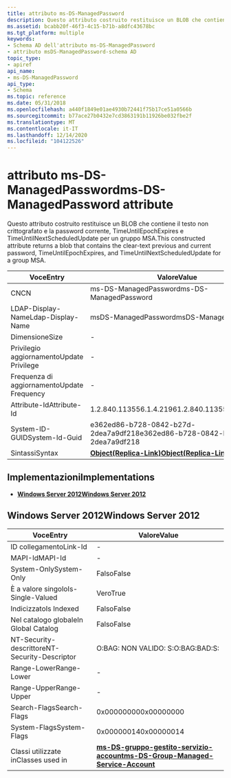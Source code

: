 ```yaml
---
title: attributo ms-DS-ManagedPassword
description: Questo attributo costruito restituisce un BLOB che contiene il testo non crittografato e la password corrente, TimeUntilEpochExpires e TimeUntilNextScheduledUpdate per un gruppo MSA.
ms.assetid: bcabb20f-46f3-4c15-b71b-a8dfc43678bc
ms.tgt_platform: multiple
keywords:
- Schema AD dell'attributo ms-DS-ManagedPassword
- attributo msDS-ManagedPassword-schema AD
topic_type:
- apiref
api_name:
- ms-DS-ManagedPassword
api_type:
- Schema
ms.topic: reference
ms.date: 05/31/2018
ms.openlocfilehash: a440f1849e01ae4930b72441f75b17ce51a0566b
ms.sourcegitcommit: b77ace27b0432e7cd3863191b11926be032fbe2f
ms.translationtype: MT
ms.contentlocale: it-IT
ms.lasthandoff: 12/14/2020
ms.locfileid: "104122526"
---
```

# <a name="ms-ds-managedpassword-attribute"></a><span data-ttu-id="3e0e5-105">attributo ms-DS-ManagedPassword</span><span class="sxs-lookup"><span data-stu-id="3e0e5-105">ms-DS-ManagedPassword attribute</span></span>

<span data-ttu-id="3e0e5-106">Questo attributo costruito restituisce un BLOB che contiene il testo non crittografato e la password corrente, TimeUntilEpochExpires e TimeUntilNextScheduledUpdate per un gruppo MSA.</span><span class="sxs-lookup"><span data-stu-id="3e0e5-106">This constructed attribute returns a blob that contains the clear-text previous and current password, TimeUntilEpochExpires, and TimeUntilNextScheduledUpdate for a group MSA.</span></span>



| <span data-ttu-id="3e0e5-107">Voce</span><span class="sxs-lookup"><span data-stu-id="3e0e5-107">Entry</span></span> | <span data-ttu-id="3e0e5-108">Valore</span><span class="sxs-lookup"><span data-stu-id="3e0e5-108">Value</span></span> |
|-------------------|-------------------------------------------------------|
| <span data-ttu-id="3e0e5-109">CN</span><span class="sxs-lookup"><span data-stu-id="3e0e5-109">CN</span></span>                | <span data-ttu-id="3e0e5-110">ms-DS-ManagedPassword</span><span class="sxs-lookup"><span data-stu-id="3e0e5-110">ms-DS-ManagedPassword</span></span>                                 |
| <span data-ttu-id="3e0e5-111">LDAP-Display-Name</span><span class="sxs-lookup"><span data-stu-id="3e0e5-111">Ldap-Display-Name</span></span> | <span data-ttu-id="3e0e5-112">msDS-ManagedPassword</span><span class="sxs-lookup"><span data-stu-id="3e0e5-112">msDS-ManagedPassword</span></span>                                  |
| <span data-ttu-id="3e0e5-113">Dimensione</span><span class="sxs-lookup"><span data-stu-id="3e0e5-113">Size</span></span>              | \-                                                    |
| <span data-ttu-id="3e0e5-114">Privilegio aggiornamento</span><span class="sxs-lookup"><span data-stu-id="3e0e5-114">Update Privilege</span></span>  | \-                                                    |
| <span data-ttu-id="3e0e5-115">Frequenza di aggiornamento</span><span class="sxs-lookup"><span data-stu-id="3e0e5-115">Update Frequency</span></span>  | \-                                                    |
| <span data-ttu-id="3e0e5-116">Attribute-Id</span><span class="sxs-lookup"><span data-stu-id="3e0e5-116">Attribute-Id</span></span>      | <span data-ttu-id="3e0e5-117">1.2.840.113556.1.4.2196</span><span class="sxs-lookup"><span data-stu-id="3e0e5-117">1.2.840.113556.1.4.2196</span></span>                               |
| <span data-ttu-id="3e0e5-118">System-ID-GUID</span><span class="sxs-lookup"><span data-stu-id="3e0e5-118">System-Id-Guid</span></span>    | <span data-ttu-id="3e0e5-119">e362ed86-b728-0842-b27d-2dea7a9df218</span><span class="sxs-lookup"><span data-stu-id="3e0e5-119">e362ed86-b728-0842-b27d-2dea7a9df218</span></span>                  |
| <span data-ttu-id="3e0e5-120">Sintassi</span><span class="sxs-lookup"><span data-stu-id="3e0e5-120">Syntax</span></span>            | [<span data-ttu-id="3e0e5-121">**Object(Replica-Link)**</span><span class="sxs-lookup"><span data-stu-id="3e0e5-121">**Object(Replica-Link)**</span></span>](s-object-replica-link.md) |



## <a name="implementations"></a><span data-ttu-id="3e0e5-122">Implementazioni</span><span class="sxs-lookup"><span data-stu-id="3e0e5-122">Implementations</span></span>

-   [<span data-ttu-id="3e0e5-123">**Windows Server 2012**</span><span class="sxs-lookup"><span data-stu-id="3e0e5-123">**Windows Server 2012**</span></span>](#windows-server-2012)

## <a name="windows-server-2012"></a><span data-ttu-id="3e0e5-124">Windows Server 2012</span><span class="sxs-lookup"><span data-stu-id="3e0e5-124">Windows Server 2012</span></span>



| <span data-ttu-id="3e0e5-125">Voce</span><span class="sxs-lookup"><span data-stu-id="3e0e5-125">Entry</span></span> | <span data-ttu-id="3e0e5-126">Valore</span><span class="sxs-lookup"><span data-stu-id="3e0e5-126">Value</span></span> |
|------------------------|---------------------------------------------------------------------------------------------|
| <span data-ttu-id="3e0e5-127">ID collegamento</span><span class="sxs-lookup"><span data-stu-id="3e0e5-127">Link-Id</span></span>                | \-                                                                                          |
| <span data-ttu-id="3e0e5-128">MAPI-Id</span><span class="sxs-lookup"><span data-stu-id="3e0e5-128">MAPI-Id</span></span>                | \-                                                                                          |
| <span data-ttu-id="3e0e5-129">System-Only</span><span class="sxs-lookup"><span data-stu-id="3e0e5-129">System-Only</span></span>            | <span data-ttu-id="3e0e5-130">Falso</span><span class="sxs-lookup"><span data-stu-id="3e0e5-130">False</span></span>                                                                                       |
| <span data-ttu-id="3e0e5-131">È a valore singolo</span><span class="sxs-lookup"><span data-stu-id="3e0e5-131">Is-Single-Valued</span></span>       | <span data-ttu-id="3e0e5-132">Vero</span><span class="sxs-lookup"><span data-stu-id="3e0e5-132">True</span></span>                                                                                        |
| <span data-ttu-id="3e0e5-133">Indicizzato</span><span class="sxs-lookup"><span data-stu-id="3e0e5-133">Is Indexed</span></span>             | <span data-ttu-id="3e0e5-134">Falso</span><span class="sxs-lookup"><span data-stu-id="3e0e5-134">False</span></span>                                                                                       |
| <span data-ttu-id="3e0e5-135">Nel catalogo globale</span><span class="sxs-lookup"><span data-stu-id="3e0e5-135">In Global Catalog</span></span>      | <span data-ttu-id="3e0e5-136">Falso</span><span class="sxs-lookup"><span data-stu-id="3e0e5-136">False</span></span>                                                                                       |
| <span data-ttu-id="3e0e5-137">NT-Security-descrittore</span><span class="sxs-lookup"><span data-stu-id="3e0e5-137">NT-Security-Descriptor</span></span> | <span data-ttu-id="3e0e5-138">O:BAG: NON VALIDO: S:</span><span class="sxs-lookup"><span data-stu-id="3e0e5-138">O:BAG:BAD:S:</span></span>                                                                                |
| <span data-ttu-id="3e0e5-139">Range-Lower</span><span class="sxs-lookup"><span data-stu-id="3e0e5-139">Range-Lower</span></span>            | \-                                                                                          |
| <span data-ttu-id="3e0e5-140">Range-Upper</span><span class="sxs-lookup"><span data-stu-id="3e0e5-140">Range-Upper</span></span>            | \-                                                                                          |
| <span data-ttu-id="3e0e5-141">Search-Flags</span><span class="sxs-lookup"><span data-stu-id="3e0e5-141">Search-Flags</span></span>           | <span data-ttu-id="3e0e5-142">0x00000000</span><span class="sxs-lookup"><span data-stu-id="3e0e5-142">0x00000000</span></span>                                                                                  |
| <span data-ttu-id="3e0e5-143">System-Flags</span><span class="sxs-lookup"><span data-stu-id="3e0e5-143">System-Flags</span></span>           | <span data-ttu-id="3e0e5-144">0x00000014</span><span class="sxs-lookup"><span data-stu-id="3e0e5-144">0x00000014</span></span>                                                                                  |
| <span data-ttu-id="3e0e5-145">Classi utilizzate in</span><span class="sxs-lookup"><span data-stu-id="3e0e5-145">Classes used in</span></span>        | [<span data-ttu-id="3e0e5-146">**ms-DS-gruppo-gestito-servizio-account**</span><span class="sxs-lookup"><span data-stu-id="3e0e5-146">**ms-DS-Group-Managed-Service-Account**</span></span>](c-msds-groupmanagedserviceaccount.md)<br/> |



 

 





